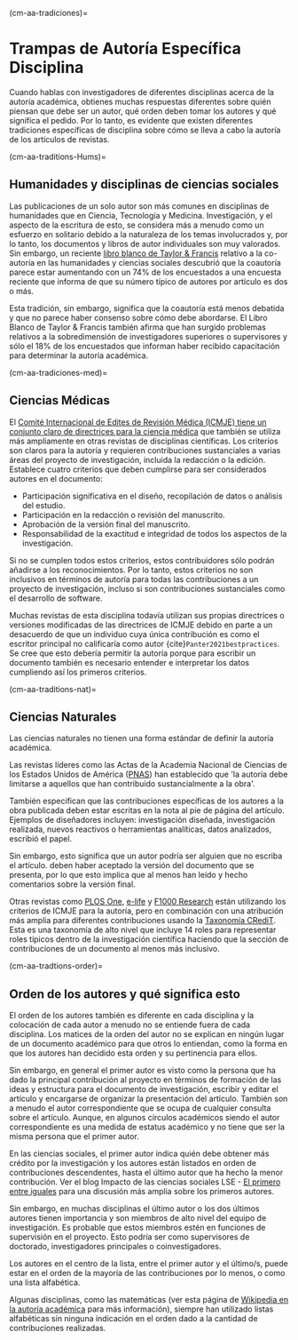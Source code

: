 (cm-aa-tradiciones)=
# Trampas de Autoría Específica Disciplina

Cuando hablas con investigadores de diferentes disciplinas acerca de la autoría académica, obtienes muchas respuestas diferentes sobre quién piensan que debe ser un autor, qué orden deben tomar los autores y qué significa el pedido. Por lo tanto, es evidente que existen diferentes tradiciones específicas de disciplina sobre cómo se lleva a cabo la autoría de los artículos de revistas.

(cm-aa-traditions-Hums)=
## Humanidades y disciplinas de ciencias sociales

Las publicaciones de un solo autor son más comunes en disciplinas de humanidades que en Ciencia, Tecnología y Medicina. Investigación, y el aspecto de la escritura de esto, se considera más a menudo como un esfuerzo en solitario debido a la naturaleza de los temas involucrados y, por lo tanto, los documentos y libros de autor individuales son muy valorados. Sin embargo, un reciente [libro blanco de Taylor & Francis](https://authorservices.taylorandfrancis.com/co-authorship-in-the-humanities-and-social-sciences/) relativo a la co-autoría en las humanidades y ciencias sociales descubrió que la coautoría parece estar aumentando con un 74% de los encuestados a una encuesta reciente que informa de que su número típico de autores por artículo es dos o más.

Esta tradición, sin embargo, significa que la coautoría está menos debatida y que no parece haber consenso sobre cómo debe abordarse. El Libro Blanco de Taylor & Francis también afirma que han surgido problemas relativos a la sobredimensión de investigadores superiores o supervisores y sólo el 18% de los encuestados que informan haber recibido capacitación para determinar la autoría académica.

(cm-aa-tradiciones-med)=
## Ciencias Médicas
El [Comité Internacional de Edites de Revisión Médica (ICMJE) tiene un conjunto claro de directrices para la ciencia médica](http://www.icmje.org/recommendations/browse/roles-and-responsibilities/defining-the-role-of-authors-and-contributors.html) que también se utiliza más ampliamente en otras revistas de disciplinas científicas. Los criterios son claros para la autoría y requieren contribuciones sustanciales a varias áreas del proyecto de investigación, incluida la redacción o la edición. Establece cuatro criterios que deben cumplirse para ser considerados autores en el documento:
* Participación significativa en el diseño, recopilación de datos o análisis del estudio.
* Participación en la redacción o revisión del manuscrito.
* Aprobación de la versión final del manuscrito.
* Responsabilidad de la exactitud e integridad de todos los aspectos de la investigación.

Si no se cumplen todos estos criterios, estos contribuidores sólo podrán añadirse a los reconocimientos. Por lo tanto, estos criterios no son inclusivos en términos de autoría para todas las contribuciones a un proyecto de investigación, incluso si son contribuciones sustanciales como el desarrollo de software.

Muchas revistas de esta disciplina todavía utilizan sus propias directrices o versiones modificadas de las directrices de ICMJE debido en parte a un desacuerdo de que un individuo cuya única contribución es como el escritor principal no calificaría como autor {cite}`Panter2021bestpractices`. Se cree que esto debería permitir la autoría porque para escribir un documento también es necesario entender e interpretar los datos cumpliendo así los primeros criterios.

(cm-aa-traditions-nat)=
## Ciencias Naturales
Las ciencias naturales no tienen una forma estándar de definir la autoría académica.

Las revistas líderes como las Actas de la Academia Nacional de Ciencias de los Estados Unidos de América ([PNAS](https://blog.pnas.org/iforc.pdf)) han establecido que 'la autoría debe limitarse a aquellos que han contribuido sustancialmente a la obra'.

También especifican que las contribuciones específicas de los autores a la obra publicada deben estar escritas en la nota al pie de página del artículo. Ejemplos de diseñadores incluyen: investigación diseñada, investigación realizada, nuevos reactivos o herramientas analíticas, datos analizados, escribió el papel.

Sin embargo, esto significa que un autor podría ser alguien que no escriba el artículo. deben haber aceptado la versión del documento que se presenta, por lo que esto implica que al menos han leído y hecho comentarios sobre la versión final.

Otras revistas como [PLOS One](https://journals.plos.org/plosone/s/authorship), [e-life](https://reviewer.elifesciences.org/author-guide/journal-policies) y [F1000 Research](https://f1000research.com/gateways/nc3rs/for-authors/article-guidelines/research-articles) están utilizando los criterios de ICMJE para la autoría, pero en combinación con una atribución más amplia para diferentes contribuciones usando la [Taxonomía CRediT](https://casrai.org/credit/).  
Esta es una taxonomía de alto nivel que incluye 14 roles para representar roles típicos dentro de la investigación científica haciendo que la sección de contribuciones de un documento al menos más inclusivo.

(cm-aa-tradtions-order)=
## Orden de los autores y qué significa esto

El orden de los autores también es diferente en cada disciplina y la colocación de cada autor a menudo no se entiende fuera de cada disciplina. Los matices de la orden del autor no se explican en ningún lugar de un documento académico para que otros lo entiendan, como la forma en que los autores han decidido esta orden y su pertinencia para ellos.

Sin embargo, en general el primer autor es visto como la persona que ha dado la principal contribución al proyecto en términos de formación de las ideas y estructura para el documento de investigación, escribir y editar el artículo y encargarse de organizar la presentación del artículo. También son a menudo el autor correspondiente que se ocupa de cualquier consulta sobre el artículo. Aunque, en algunos círculos académicos siendo el autor correspondiente es una medida de estatus académico y no tiene que ser la misma persona que el primer autor.

En las ciencias sociales, el primer autor indica quién debe obtener más crédito por la investigación y los autores están listados en orden de contribuciones descendentes, hasta el último autor que ha hecho la menor contribución. Ver el blog Impacto de las ciencias sociales LSE - [El primero entre iguales](https://blogs.lse.ac.uk/impactofsocialsciences/2015/06/18/first-among-equals-guidelines-authorship-credit/) para una discusión más amplia sobre los primeros autores.

Sin embargo, en muchas disciplinas el último autor o los dos últimos autores tienen importancia y son miembros de alto nivel del equipo de investigación. Es probable que estos miembros estén en funciones de supervisión en el proyecto. Esto podría ser como supervisores de doctorado, investigadores principales o coinvestigadores.

Los autores en el centro de la lista, entre el primer autor y el último/s, puede estar en el orden de la mayoría de las contribuciones por lo menos, o como una lista alfabética.

Algunas disciplinas, como las matemáticas (ver esta página de [Wikipedia en la autoría académica](https://en.wikipedia.org/wiki/Academic_authorship) para más información), siempre han utilizado listas alfabéticas sin ninguna indicación en el orden dado a la cantidad de contribuciones realizadas. 
